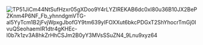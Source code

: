 ![TP51JiCm44NtSufHzxr05gXDoo9Y4rLYZIREKAB6dc0xI80u36B10JX2BePZKnm4P6NF_Fb_yhnndgmVTG-al5YyTcm1B2jFvjWpxgJbofGY9tm639yIFOXXut6bkcPDGxT2ShYhocrTmGj0IvuQSeohaemIR1dtr4gKHEc-l0b7k1zv3A8hkZrHhCSJm2B0yY3MVsSSuZN4_9Lnu9xyz64](https://github.com/user-attachments/assets/2712f772-2ab5-45d4-ab5b-a84bfa57553d)
